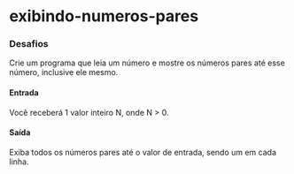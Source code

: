 # exibindo-numeros-pares

### Desafios 
Crie um programa que leia um número e mostre os números pares até esse número, inclusive ele mesmo.  
#### Entrada  
Você receberá 1 valor inteiro N, onde N > 0.  
#### Saída 
Exiba todos os números pares até o valor de entrada, sendo um em cada linha. 
